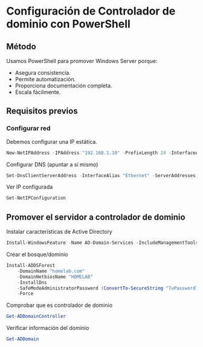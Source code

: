 # Configuración de Controlador de dominio con PowerShell

## Método

Usamos PowerShell para promover Windows Server porque:
- Asegura consistencia.
- Permite automatización.
- Proporciona documentación completa.
- Escala fácilmente.

## Requisitos previos

### Configurar red
Debemos configurar una IP estática. 
```powershell
New-NetIPAddress -IPAddress "192.168.1.10" -PrefixLength 24 -InterfaceAlias "Ethernet" -DefaultGateway "192.168.1.1"
````
Configurar DNS (apuntar a sí mismo)
```powershell
Set-DnsClientServerAddress -InterfaceAlias "Ethernet" -ServerAddresses "192.168.1.10"
````
Ver IP configurada
```powershell
Get-NetIPConfiguration
```

## Promover el servidor a controlador de dominio
Instalar características de Active Directory
```powershell
Install-WindowsFeature -Name AD-Domain-Services -IncludeManagementTools
```
Crear el bosque/dominio
```powershell
Install-ADDSForest 
    -DomainName "homelab.com" 
    -DomainNetbiosName "HOMELAB" 
    -InstallDns 
    -SafeModeAdministratorPassword (ConvertTo-SecureString "TuPassword123!" -AsPlainText -Force) 
    -Force
```
Comprobar que es controlador de dominio
```powershell
Get-ADDomainController
```
Verificar información del dominio
```powershell
Get-ADDomain
```




